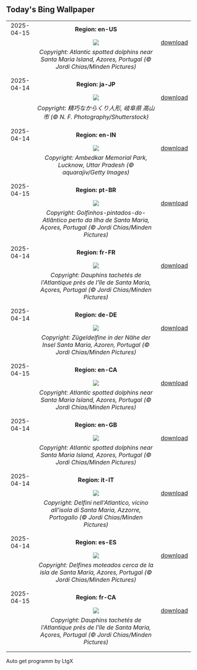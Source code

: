 ## Today's Bing Wallpaper
|      |      |      |
| :----: | :----: | :----: |
|2025-04-15|**Region: en-US**||
||![](https://www.bing.com/th?id=OHR.SpottedDolphins_EN-US0872892049_UHD.jpg&pid=hp&w=1152&h=648&rs=1&c=4)| [download](https://www.bing.com/th?id=OHR.SpottedDolphins_EN-US0872892049_UHD.jpg)|
||*Copyright: Atlantic spotted dolphins near Santa Maria Island, Azores, Portugal (© Jordi Chias/Minden Pictures)*
||
|||
|2025-04-14|**Region: ja-JP**||
||![](https://www.bing.com/th?id=OHR.TakayamaFestival2025_JA-JP4780504174_UHD.jpg&pid=hp&w=1152&h=648&rs=1&c=4)| [download](https://www.bing.com/th?id=OHR.TakayamaFestival2025_JA-JP4780504174_UHD.jpg)|
||*Copyright: 精巧なからくり人形, 岐阜県 高山市 (© N. F. Photography/Shutterstock)*
||
|||
|2025-04-14|**Region: en-IN**||
||![](https://www.bing.com/th?id=OHR.AmbedkarMemorialIN_EN-IN5190883644_UHD.jpg&pid=hp&w=1152&h=648&rs=1&c=4)| [download](https://www.bing.com/th?id=OHR.AmbedkarMemorialIN_EN-IN5190883644_UHD.jpg)|
||*Copyright: Ambedkar Memorial Park, Lucknow, Uttar Pradesh (© aquarajiv/Getty Images)*
||
|||
|2025-04-15|**Region: pt-BR**||
||![](https://www.bing.com/th?id=OHR.SpottedDolphins_PT-BR4725039948_UHD.jpg&pid=hp&w=1152&h=648&rs=1&c=4)| [download](https://www.bing.com/th?id=OHR.SpottedDolphins_PT-BR4725039948_UHD.jpg)|
||*Copyright: Golfinhos-pintados-do-Atlântico perto da Ilha de Santa Maria, Açores, Portugal (© Jordi Chias/Minden Pictures)*
||
|||
|2025-04-14|**Region: fr-FR**||
||![](https://www.bing.com/th?id=OHR.SpottedDolphins_FR-FR1251975856_UHD.jpg&pid=hp&w=1152&h=648&rs=1&c=4)| [download](https://www.bing.com/th?id=OHR.SpottedDolphins_FR-FR1251975856_UHD.jpg)|
||*Copyright: Dauphins tachetés de l'Atlantique près de l'île de Santa Maria, Açores, Portugal (© Jordi Chias/Minden Pictures)*
||
|||
|2025-04-14|**Region: de-DE**||
||![](https://www.bing.com/th?id=OHR.SpottedDolphins_DE-DE3167683290_UHD.jpg&pid=hp&w=1152&h=648&rs=1&c=4)| [download](https://www.bing.com/th?id=OHR.SpottedDolphins_DE-DE3167683290_UHD.jpg)|
||*Copyright: Zügeldelfine in der Nähe der Insel Santa Maria, Azoren, Portugal (© Jordi Chias/Minden Pictures)*
||
|||
|2025-04-15|**Region: en-CA**||
||![](https://www.bing.com/th?id=OHR.SpottedDolphins_EN-CA9818391981_UHD.jpg&pid=hp&w=1152&h=648&rs=1&c=4)| [download](https://www.bing.com/th?id=OHR.SpottedDolphins_EN-CA9818391981_UHD.jpg)|
||*Copyright: Atlantic spotted dolphins near Santa Maria Island, Azores, Portugal (© Jordi Chias/Minden Pictures)*
||
|||
|2025-04-14|**Region: en-GB**||
||![](https://www.bing.com/th?id=OHR.SpottedDolphins_EN-GB5559649631_UHD.jpg&pid=hp&w=1152&h=648&rs=1&c=4)| [download](https://www.bing.com/th?id=OHR.SpottedDolphins_EN-GB5559649631_UHD.jpg)|
||*Copyright: Atlantic spotted dolphins near Santa Maria Island, Azores, Portugal (© Jordi Chias/Minden Pictures)*
||
|||
|2025-04-14|**Region: it-IT**||
||![](https://www.bing.com/th?id=OHR.SpottedDolphins_IT-IT7838462769_UHD.jpg&pid=hp&w=1152&h=648&rs=1&c=4)| [download](https://www.bing.com/th?id=OHR.SpottedDolphins_IT-IT7838462769_UHD.jpg)|
||*Copyright: Delfini nell'Atlantico, vicino all'isola di Santa Maria, Azzorre, Portogallo (© Jordi Chias/Minden Pictures)*
||
|||
|2025-04-14|**Region: es-ES**||
||![](https://www.bing.com/th?id=OHR.SpottedDolphins_ES-ES0341116224_UHD.jpg&pid=hp&w=1152&h=648&rs=1&c=4)| [download](https://www.bing.com/th?id=OHR.SpottedDolphins_ES-ES0341116224_UHD.jpg)|
||*Copyright: Delfines moteados cerca de la isla de Santa María, Azores, Portugal (© Jordi Chias/Minden Pictures)*
||
|||
|2025-04-15|**Region: fr-CA**||
||![](https://www.bing.com/th?id=OHR.SpottedDolphins_FR-CA1398136066_UHD.jpg&pid=hp&w=1152&h=648&rs=1&c=4)| [download](https://www.bing.com/th?id=OHR.SpottedDolphins_FR-CA1398136066_UHD.jpg)|
||*Copyright: Dauphins tachetés de l'Atlantique près de l'île de Santa Maria, Açores, Portugal (© Jordi Chias/Minden Pictures)*
||
|||

Auto get programm by LtgX
